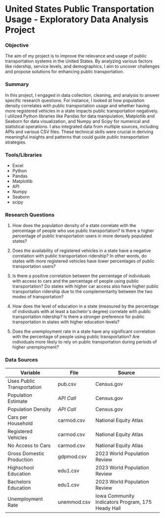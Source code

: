 # United States Public Transportation Usage - Exploratory Data Analysis Project

### Objective

The aim of my project is to improve the relevance and usage of public transportation systems in the United States. By analyzing various factors like ridership, service levels, and demographics, I aim to uncover challenges and propose solutions for enhancing public transportation.

### Summary
In this project, I engaged in data collection, cleaning, and analysis to answer specific research questions. For instance, I looked at how population density correlates with public transportation usage and whether having more registered vehicles in a state impacts public transportation negatively. I utilized Python libraries like Pandas for data manipulation, Matplotlib and Seaborn for data visualization, and Numpy and Scipy for numerical and statistical operations. I also integrated data from multiple sources, including APIs and various CSV files. These technical skills were crucial in deriving meaningful insights and patterns that could guide public transportation strategies.

### Tools/Libraries
- Excel
- Python
- Pandas
- Matplotlib
- API
- Numpy
- Seaborn
- scipy




### Research Questions
1.  How does the population density of a state correlate with the percentage of people who use public transportation? Is there a higher percentage of public transportation users in more densely populated states?

1.  Does the availability of registered vehicles in a state have a negative correlation with public transportation ridership? In other words, do states with more registered vehicles have lower percentages of public transportation users?

1.  Is there a positive correlation between the percentage of individuals with access to cars and the percentage of people using public transportation? Do states with higher car access also have higher public transportation ridership due to the complementarity between the two modes of transportation?

1.  How does the level of education in a state (measured by the percentage of individuals with at least a bachelor's degree) correlate with public transportation ridership? Is there a stronger preference for public transportation in states with higher education levels?

1.  Does the unemployment rate in a state have any significant correlation with the percentage of people using public transportation? Are individuals more likely to rely on public transportation during periods of higher unemployment?

   
### Data Sources

|Variable|File|Source|
|---|---|---|
|Uses Public Transportation|pub.csv|Census.gov|
|Population Estimate|_API Call_|Census.gov|
|Population Density|_API Call_|Census.gov|
|Cars per Household|carmod.csv|National Equity Atlas|
|Registered Vehicles|carmod.csv|National Equity Atlas|
|No Access to Cars|carmod.csv|National Equity Atlas|
|Gross Domestic Production|gdpmod.csv|2023 World Population Review|
|Highschool Education|edu1.csv|2023 World Population Review|
|Bachelors Education|edu1.csv|2023 World Population Review|
|Unemployment Rate|unemmod.csv|Iowa Community Indicators Program, 175 Heady Hall|
